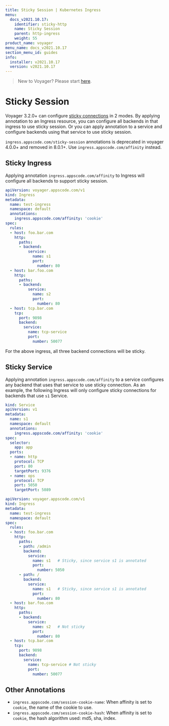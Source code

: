 ```yaml
---
title: Sticky Session | Kubernetes Ingress
menu:
  docs_v2021.10.17:
    identifier: sticky-http
    name: Sticky Session
    parent: http-ingress
    weight: 55
product_name: voyager
menu_name: docs_v2021.10.17
section_menu_id: guides
info:
  installer: v2021.10.17
  version: v2021.10.17
---
```


> New to Voyager? Please start [here](/docs/v2021.10.17/concepts/overview).

# Sticky Session

Voyager 3.2.0+ can configure [sticky connections](https://www.haproxy.com/blog/load-balancing-affinity-persistence-sticky-sessions-what-you-need-to-know/) in 2 modes. By applying annotation to an Ingress resource, you can configure all backends in that ingress to use sticky session. Or you can apply annotation to a service and configure
backends using that service to use sticky session.

`ingress.appscode.com/sticky-session` annotations is deprecated in voyager 4.0.0+ and removed in 8.0.1+. Use `ingress.appscode.com/affinity` instead.

## Sticky Ingress

Applying annotation `ingress.appscode.com/affinity` to Ingress will configure all backends to support sticky session.

```yaml
apiVersion: voyager.appscode.com/v1
kind: Ingress
metadata:
  name: test-ingress
  namespace: default
  annotations:
    ingress.appscode.com/affinity: 'cookie'
spec:
  rules:
  - host: foo.bar.com
    http:
      paths:
      - backend:
          service:
            name: s1
            port:
              number: 80
  - host: bar.foo.com
    http:
      paths:
      - backend:
          service:
            name: s2
            port:
              number: 80
  - host: tcp.bar.com
    tcp:
      port: 9898
      backend:
        service:
          name: tcp-service
          port:
            number: 50077
```

For the above ingress, all three backend connections will be sticky.

## Sticky Service

Applying annotation `ingress.appscode.com/affinity` to a service configures any backend
that uses that service to use sticky connection. As an example, the following Ingress will only
configure sticky connections for backends that use `s1` Service.

```yaml
kind: Service
apiVersion: v1
metadata:
  name: s1
  namespace: default
  annotations:
    ingress.appscode.com/affinity: 'cookie'
spec:
  selector:
    app: app
  ports:
  - name: http
    protocol: TCP
    port: 80
    targetPort: 9376
  - name: ops
    protocol: TCP
    port: 5050
    targetPort: 5089
```

```yaml
apiVersion: voyager.appscode.com/v1
kind: Ingress
metadata:
  name: test-ingress
  namespace: default
spec:
  rules:
  - host: foo.bar.com
    http:
      paths:
      - path: /admin
        backend:
          service:
            name: s1   # Sticky, since service s1 is annotated
            port:
              number: 5050
      - path: /
        backend:
          service:
            name: s1   # Sticky, since service s1 is annotated
            port:
              number: 80
  - host: bar.foo.com
    http:
      paths:
      - backend:
          service:
            name: s2   # Not sticky
            port:
              number: 80
  - host: tcp.bar.com
    tcp:
      port: 9898
      backend:
        service:
          name: tcp-service # Not sticky
          port:
            number: 50077
```

## Other Annotations

- `ingress.appscode.com/session-cookie-name`: When affinity is set to `cookie`, the name of the cookie to use.
- `ingress.appscode.com/session-cookie-hash`: When affinity is set to `cookie`, the hash algorithm used: md5, sha, index.
